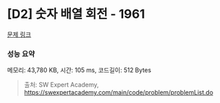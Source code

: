 # [D2] 숫자 배열 회전 - 1961 

[문제 링크](https://swexpertacademy.com/main/code/problem/problemDetail.do?contestProbId=AV5Pq-OKAVYDFAUq) 

### 성능 요약

메모리: 43,780 KB, 시간: 105 ms, 코드길이: 512 Bytes



> 출처: SW Expert Academy, https://swexpertacademy.com/main/code/problem/problemList.do